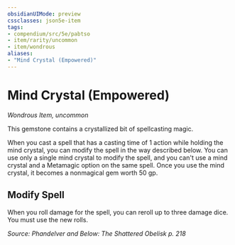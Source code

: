 ```yaml
---
obsidianUIMode: preview
cssclasses: json5e-item
tags:
- compendium/src/5e/pabtso
- item/rarity/uncommon
- item/wondrous
aliases: 
- "Mind Crystal (Empowered)"
---
```

# Mind Crystal (Empowered)
*Wondrous Item, uncommon*  


This gemstone contains a crystallized bit of spellcasting magic.

When you cast a spell that has a casting time of 1 action while holding the mind crystal, you can modify the spell in the way described below. You can use only a single mind crystal to modify the spell, and you can't use a mind crystal and a Metamagic option on the same spell. Once you use the mind crystal, it becomes a nonmagical gem worth 50 gp.

## Modify Spell

When you roll damage for the spell, you can reroll up to three damage dice. You must use the new rolls.

*Source: Phandelver and Below: The Shattered Obelisk p. 218*